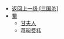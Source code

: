 - [返回上一级 [三国杀]](/资料/游戏/三国杀)
- [蜀](/资料/游戏/三国杀/蜀/)
  - [甘夫人](/资料/游戏/三国杀/蜀/甘夫人.md)
  - [蒋琬费祎](/资料/游戏/三国杀/蜀/蒋琬费祎.md)
